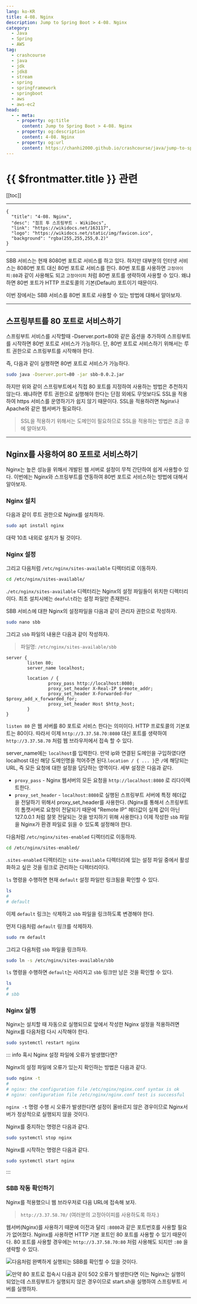 ```yaml
---
lang: ko-KR
title: 4-08. Nginx
description: Jump to Spring Boot > 4-08. Nginx
category:
  - Java
  - Spring
  - AWS
tag: 
  - crashcourse
  - java
  - jdk
  - jdk8
  - stream
  - spring
  - springframework
  - springboot
  - aws
  - aws-ec2
head:
  - - meta:
    - property: og:title
      content: Jump to Spring Boot > 4-08. Nginx
    - property: og:description
      content: 4-08. Nginx
    - property: og:url
      content: https://chanhi2000.github.io/crashcourse/java/jump-to-spring-boot/04H.html
---
```


# {{ $frontmatter.title }} 관련

[[toc]]

---

```component VPCard
{
  "title": "4-08. Nginx",
  "desc": "점프 투 스프링부트 - WikiDocs",
  "link": "https://wikidocs.net/163117",
  "logo": "https://wikidocs.net/static/img/favicon.ico",
  "background": "rgba(255,255,255,0.2)"
}
```

---

SBB 서비스는 현재 8080번 포트로 서비스를 하고 있다. 하지만 대부분의 인터넷 서비스는 8080번 포트 대신 80번 포트로 서비스를 한다. 80번 포트를 사용하면 `고정아이피:80`과 같이 사용해도 되고 `고정아이피` 처럼 80번 포트를 생략하여 사용할 수 있다. 왜냐하면 80번 포트가 HTTP 프로토콜의 기본(Default) 포트이기 때문이다.

이번 장에서는 SBB 서비스를 80번 포트로 사용할 수 있는 방법에 대해서 알아보자.

---

## 스프링부트를 80 포트로 서비스하기

스프링부트 서비스를 시작할때 -Dserver.port=80와 같은 옵션을 추가하여 스프링부트를 시작하면 80번 포트로 서비스가 가능하다. 단, 80번 포트로 서비스하기 위해서는 루트 권한으로 스프링부트를 시작해야 한다.

즉, 다음과 같이 실행하면 80번 포트로 서비스가 가능하다.

```sh
sudo java -Dserver.port=80 -jar sbb-0.0.2.jar
```

하지만 위와 같이 스프링부트에서 직접 80 포트를 지정하여 사용하는 방법은 추천하지 않는다. 왜냐하면 루트 권한으로 실행해야 한다는 단점 외에도 무엇보다도 SSL을 적용하여 https 서비스를 운영하기가 쉽지 않기 때문이다. SSL을 적용하려면 Nginx나 Apache와 같은 웹서버가 필요하다.

> SSL을 적용하기 위해서는 도메인이 필요하므로 SSL을 적용하는 방법은 조금 후에 알아보자.

---

## Nginx를 사용하여 80 포트로 서비스하기

Nginx는 높은 성능을 위해서 개발된 웹 서버로 설정이 무척 간단하여 쉽게 사용할수 있다. 이번에는 Nginx와 스프링부트를 연동하여 80번 포트로 서비스하는 방법에 대해서 알아보자.

### Nginx 설치

다음과 같이 루트 권한으로 Nginx를 설치하자.

```sh
sudo apt install nginx
```

대략 10초 내외로 설치가 될 것이다.

### Nginx 설정

그리고 다음처럼 <FontIcon icon="fas fa-folder-open"/>`/etc/nginx/sites-available` 디렉터리로 이동하자.

```sh
cd /etc/nginx/sites-available/
```

.<FontIcon icon="fas fa-folder-open"/>`/etc/nginx/sites-available` 디렉터리는 Nginx의 설정 파일들이 위치한 디렉터리이다. 최초 설치시에는 <FontIcon icon="fas fa-file-lines"/>`deafult`라는 설정 파일만 존재한다.

SBB 서비스에 대한 Nginx의 설정파일을 다음과 같이 관리자 권한으로 작성하자.

```sh
sudo nano sbb
```
그리고 <FontIcon icon="fas fa-file-lines"/>`sbb` 파일의 내용은 다음과 같이 작성하자.

> 파일명: <FontIcon icon="fas fa-folder-open"/>`/etc/nginx/sites-available/`<FontIcon icon="fas fa-file-lines"/>`sbb`

```nginx
server {
        listen 80;
        server_name localhost;

        location / {
                proxy_pass http://localhost:8080;
                proxy_set_header X-Real-IP $remote_addr;
                proxy_set_header X-Forwarded-For $proxy_add_x_forwarded_for;
                proxy_set_header Host $http_host;
        }
}
```

`listen 80` 은 웹 서버를 80 포트로 서비스 한다는 의미이다. HTTP 프로토콜의 기본포트는 80이다. 따라서 이제 `http://3.37.58.70:8080` 대신 포트를 생략하여 `http://3.37.58.70` 처럼 웹 브라우저에서 접속 할 수 있다.

server_name에는 `localhost`를 입력한다. 만약 ip와 연결된 도메인을 구입하였다면 localhost 대신 해당 도메인명을 적어주면 된다.`location / { ... }`은 `/`에 해당되는 URL, 즉 모든 요청에 대한 설정을 담당하는 영역이다. 세부 설정은 다음과 같다.

- `proxy_pass` - Nginx 웹서버의 모든 요청을 `http://localhost:8080` 로 리다이렉트한다.
- `proxy_set_header` - `localhost:8080`로 실행된 스프링부트 서버에 특정 헤더값을 전달하기 위해서 proxy_set_header를 사용한다. (Nginx를 통해서 스프링부트의 톰캣서버로 요청이 전달되기 때문에 "Remote IP" 헤더값이 실제 값이 아닌 127.0.0.1 처럼 잘못 전달되는 것을 방지하기 위해 사용한다.)
이제 작성한 <FontIcon icon="fas fa-file-lines"/>`sbb` 파일을 Nginx가 환경 파일로 읽을 수 있도록 설정해야 한다.

다음처럼 <FontIcon icon="fas fa-folder-open"/>`/etc/nginx/sites-enabled` 디렉터리로 이동하자.

```sh
cd /etc/nginx/sites-enabled/
```

.<FontIcon icon="fas fa-folder-open"/>`sites-enabled` 디렉터리는 <FontIcon icon="fas fa-folder-open"/>`site-available` 디렉터리에 있는 설정 파일 중에서 활성화하고 싶은 것을 링크로 관리하는 디렉터리이다.

`ls` 명령을 수행하면 현재 `default` 설정 파일만 링크됨을 확인할 수 있다.

```sh
ls
#
# default
```

이제 <FontIcon icon="fas fa-file-lines"/>`default` 링크는 삭제하고 <FontIcon icon="fas fa-file-lines"/>`sbb` 파일을 링크하도록 변경해야 한다.

먼저 다음처럼 `default` 링크를 삭제하자.

```sh
sudo rm default
```

그리고 다음처럼 <FontIcon icon="fas fa-file-lines"/>`sbb` 파일을 링크하자.

```sh
sudo ln -s /etc/nginx/sites-available/sbb
```

`ls` 명령을 수행하면 <FontIcon icon="fas fa-file-lines"/>`default`는 사라지고 <FontIcon icon="fas fa-file-lines"/>`sbb` 링크만 남은 것을 확인할 수 있다.

```sh
ls
#
# sbb
```

### Nginx 실행

Nginx는 설치할 때 자동으로 실행되므로 앞에서 작성한 Nginx 설정을 적용하려면 Nginx를 다음처럼 다시 시작해야 한다.

```sh
sudo systemctl restart nginx
```

::: info 혹시 Nginx 설정 파일에 오류가 발생했다면?

Nginx의 설정 파일에 오류가 있는지 확인하는 방법은 다음과 같다.

```sh
sudo nginx -t
#
# nginx: the configuration file /etc/nginx/nginx.conf syntax is ok
# nginx: configuration file /etc/nginx/nginx.conf test is successful
```

`nginx -t` 명령 수행 시 오류가 발생한다면 설정이 올바르지 않은 경우이므로 Nginx서버가 정상적으로 실행되지 않을 것이다.

Nginx를 중지하는 명령은 다음과 같다.

```sh
sudo systemctl stop nginx
```

Nginx를 시작하는 명령은 다음과 같다.

```sh
sudo systemctl start nginx
```

:::

### SBB 작동 확인하기

Nginx를 적용했으니 웹 브라우저로 다음 URL에 접속해 보자.

> `http://3.37.58.70/` (여러분의 고정아이피를 사용하도록 하자.)

웹서버(Nginx)를 사용하기 때문에 이전과 달리 `:8080`과 같은 포트번호를 사용할 필요가 없어졌다. Nginx를 사용하면 HTTP 기본 포트인 80 포트를 사용할 수 있기 때문이다. 80 포트를 사용할 경우에는 `http://3.37.58.70:80` 처럼 사용해도 되지만 `:80` 을 생략할 수 있다.

![다음처럼 완벽하게 실행되는 SBB를 확인할 수 있을 것이다.](https://wikidocs.net/images/page/163117/O_4-08_1.png)

![만약 80 포트로 접속시 다음과 같이 502 오류가 발생한다면 이는 Nginx는 실행이 되었는데 스프링부트가 실행되지 않은 경우이므로 <FontIcon icon="iconfont icon-shell"/>`start.sh`을 실행하여 스프링부트 서버를 실행하자.](https://wikidocs.net/images/page/163117/O_4-08_2.png)

---

<TagLinks />

